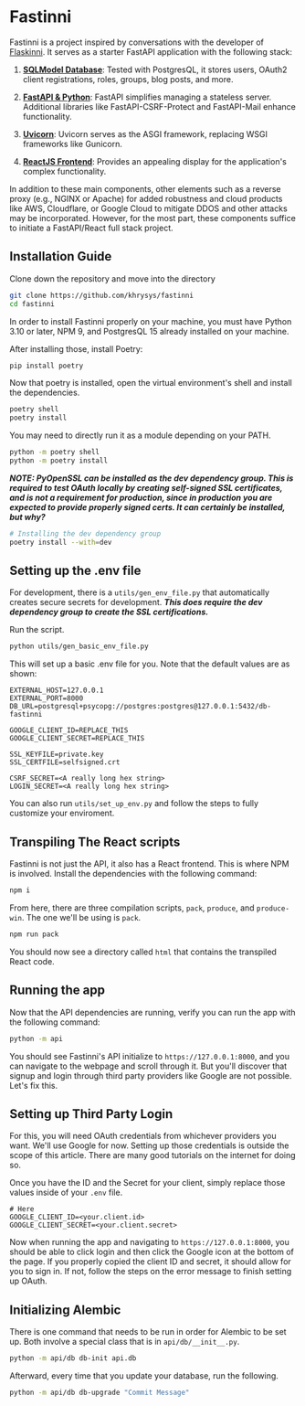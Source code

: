 # Fastinni

Fastinni is a project inspired by conversations with the developer of [Flaskinni](https://github.com/dadiletta/flaskinni). It serves as a starter FastAPI application with the following stack:

1. **[SQLModel Database](https://sqlmodel.tiangolo.com/)**: Tested with PostgresQL, it stores users, OAuth2 client registrations, roles, groups, blog posts, and more.

2. **[FastAPI & Python](https://fastapi.tiangolo.com/)**: FastAPI simplifies managing a stateless server. Additional libraries like FastAPI-CSRF-Protect and FastAPI-Mail enhance functionality.

3. **[Uvicorn](https://www.uvicorn.org/)**: Uvicorn serves as the ASGI framework, replacing WSGI frameworks like Gunicorn.

4. **[ReactJS Frontend](https://react.dev/)**: Provides an appealing display for the application's complex functionality.

In addition to these main components, other elements such as a reverse proxy (e.g., NGINX or Apache) for added robustness and cloud products like AWS, Cloudflare, or Google Cloud to mitigate DDOS and other attacks may be incorporated. However, for the most part, these components suffice to initiate a FastAPI/React full stack project.

## Installation Guide

Clone down the repository and move into the directory

```sh
git clone https://github.com/khrysys/fastinni
cd fastinni
```

In order to install Fastinni properly on your machine, you must have Python 3.10 or later, NPM 9, and PostgresQL 15 already installed on your machine.

After installing those, install Poetry:

```sh
pip install poetry
```

Now that poetry is installed, open the virtual environment's shell and install the dependencies.

```sh
poetry shell
poetry install
```

You may need to directly run it as a module depending on your PATH.

```sh
python -m poetry shell
python -m poetry install
```

***NOTE: PyOpenSSL can be installed as the dev dependency group. This is required to test OAuth locally by creating self-signed SSL certificates, and is not a requirement for production, since in production you are expected to provide properly signed certs. It can certainly be installed, but why?***

```sh
# Installing the dev dependency group
poetry install --with=dev
```


## Setting up the .env file

For development, there is a `utils/gen_env_file.py` that automatically creates secure secrets for development. ***This does require the dev dependency group to create the SSL certifications.***

Run the script.

```sh
python utils/gen_basic_env_file.py
```

This will set up a basic .env file for you. Note that the default values are as shown: 

```env
EXTERNAL_HOST=127.0.0.1
EXTERNAL_PORT=8000
DB_URL=postgresql+psycopg://postgres:postgres@127.0.0.1:5432/db-fastinni

GOOGLE_CLIENT_ID=REPLACE_THIS
GOOGLE_CLIENT_SECRET=REPLACE_THIS

SSL_KEYFILE=private.key
SSL_CERTFILE=selfsigned.crt

CSRF_SECRET=<A really long hex string>
LOGIN_SECRET=<A really long hex string>
```

You can also run `utils/set_up_env.py` and follow the steps to fully customize your enviroment.

## Transpiling The React scripts

Fastinni is not just the API, it also has a React frontend. This is where NPM is involved. Install the dependencies with the following command:

```sh
npm i
```

From here, there are three compilation scripts, `pack`, `produce`, and `produce-win`. The one we'll be using is `pack`.

```sh
npm run pack
```

You should now see a directory called `html` that contains the transpiled React code.

## Running the app

Now that the API dependencies are running, verify you can run the app with the following command:

```sh
python -m api
```

You should see Fastinni's API initialize to `https://127.0.0.1:8000`, and you can navigate to the webpage and scroll through it. But you'll discover that signup and login through third party providers like Google are not possible. Let's fix this. 

## Setting up Third Party Login

For this, you will need OAuth credentials from whichever providers you want. We'll use Google for now. Setting up those credentials is outside the scope of this article. There are many good tutorials on the internet for doing so. 

Once you have the ID and the Secret for your client, simply replace those values inside of your `.env` file.

```env
# Here
GOOGLE_CLIENT_ID=<your.client.id>
GOOGLE_CLIENT_SECRET=<your.client.secret>
```

Now when running the app and navigating to `https://127.0.0.1:8000`, you should be able to click login and then click the Google icon at the bottom of the page. If you properly copied the client ID and secret, it should allow for you to sign in. If not, follow the steps on the error message to finish setting up OAuth.

## Initializing Alembic

There is one command that needs to be run in order for Alembic to be set up. Both involve a special class that is in `api/db/__init__.py`. 

```sh
python -m api/db db-init api.db
```

Afterward, every time that you update your database, run the following.

```sh
python -m api/db db-upgrade "Commit Message"
```